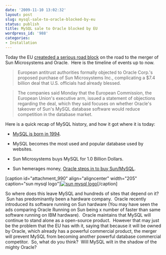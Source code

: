 ```yaml
---
date: '2009-11-10 13:02:32'
layout: post
slug: mysql-sale-to-oracle-blocked-by-eu
status: publish
title: MySQL sale to Oracle blocked by EU
wordpress_id: '988'
categories:
- Installation
---
```


Today the EU [createded a serious road block](http://online.wsj.com/article/SB10001424052748703808904574526072224895160.html) on the road to the merger of Sun Microsystems and Oracle.  Here is the timeline of events up to now.


> 

> 
> European antitrust authorities formally objected to Oracle Corp.'s proposed purchase of Sun Microsystems Inc., complicating a $7.4 billion deal that U.S. officials had already blessed.
> 
> 

> 
> The companies said Monday that the European Commission, the European Union's executive arm, issued a statement of objections regarding the deal, which they said focuses on whether Oracle's takeover of Sun's MySQL database software would reduce competition in the database market.
> 
> 





Here is a quick recap of MySQL history, and how it got where it is today:






	
  * [MySQL is born in 1994](http://en.wikipedia.org/wiki/MySQL#Product_History).

	
  * MySQL becomes the most used and popular database used by websites.

	
  * Sun Microsystems buys MySQL for 1.0 Billion Dollars.

	
  * Sun hemerages money, [Oracle steps in to buy Sun/MySQL](http://www.sun.com/aboutsun/pr/2009-04/sunflash.20090420.1.xml).


[caption id="attachment_990" align="aligncenter" width="205" caption="sun mysql logo"][![sun mysql logo](http://linuxsysadminblog.com/wp-content/uploads/2009/11/logo_mysql_sun.gif)](http://linuxsysadminblog.com/wp-content/uploads/2009/11/logo_mysql_sun.gif)[/caption]

So where does this leave MySQL and hundreds of sites that depend on it?  Sun has predominantly been a hardware company.  Oracle recently introduced its software running on Sun hardware (You may have seen the ads comparing Oracle Running on Sun being x number of faster than same software running on IBM hardware).  Oracle maintains that MySQL will continue to stand alone as a open-source product.  However that may just be the problem that the EU has with it, saying that because it will be owned by Oracle, which already has a powerful commercial product, the merger will prevent MySQL from becoming another powerful database commercial competitor.  So, what do you think?  Will MySQL wilt in the shadow of the mighty Oracle?
